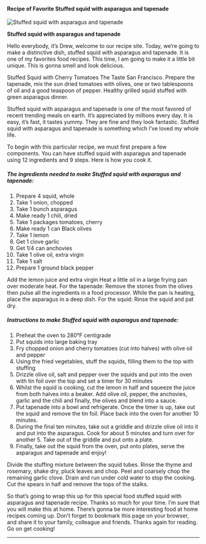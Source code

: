             

#### Recipe of Favorite Stuffed squid with asparagus and tapenade

![Stuffed squid with asparagus and tapenade](https://img-global.cpcdn.com/recipes/5542614821502976/751x532cq70/stuffed-squid-with-asparagus-and-tapenade-recipe-main-photo.jpg)

**Stuffed squid with asparagus and tapenade**

Hello everybody, it’s Drew, welcome to our recipe site. Today, we’re going to make a distinctive dish, stuffed squid with asparagus and tapenade. It is one of my favorites food recipes. This time, I am going to make it a little bit unique. This is gonna smell and look delicious.

Stuffed Squid with Cherry Tomatoes The Taste San Francisco. Prepare the tapenade, mix the sun dried tomatoes with olives, one or two tablespoons of oil and a good teaspoon of pepper. Healthy grilled squid stuffed with green asparagus dinner.

Stuffed squid with asparagus and tapenade is one of the most favored of recent trending meals on earth. It’s appreciated by millions every day. It is easy, it’s fast, it tastes yummy. They are fine and they look fantastic. Stuffed squid with asparagus and tapenade is something which I’ve loved my whole life.

To begin with this particular recipe, we must first prepare a few components. You can have stuffed squid with asparagus and tapenade using 12 ingredients and 9 steps. Here is how you cook it.

##### The ingredients needed to make Stuffed squid with asparagus and tapenade:

1.  Prepare 4 squid, whole
2.  Take 1 onion, chopped
3.  Take 1 bunch asparagus
4.  Make ready 1 chili, dried
5.  Take 1 packages tomatoes, cherry
6.  Make ready 1 can Black olives
7.  Take 1 lemon
8.  Get 1 clove garlic
9.  Get 1/4 can anchovies
10.  Take 1 olive oil, extra virgin
11.  Take 1 salt
12.  Prepare 1 ground black pepper

Add the lemon juice and extra virgin Heat a little oil in a large frying pan over moderate heat. For the tapenade: Remove the stones from the olives then pulse all the ingredients in a food processor. While the pan is heating, place the asparagus in a deep dish. For the squid: Rinse the squid and pat dry.

##### Instructions to make Stuffed squid with asparagus and tapenade:

1.  Preheat the oven to 280°F centigrade
2.  Put squids into large baking tray
3.  Fry chopped onion and cherry tomatoes (cut into halves) with olive oil and pepper
4.  Using the fried vegetables, stuff the squids, filling them to the top with stuffing
5.  Drizzle olive oil, salt and pepper over the squids and put into the oven with tin foil over the top and set a timer for 30 minutes
6.  Whilst the squid is cooking, cut the lemon in half and squeeze the juice from both halves into a beaker. Add olive oil, pepper, the anchovies, garlic and the chili and finally, the olives and blend into a sauce.
7.  Put tapenade into a bowl and refrigerate. Once the timer is up, take out the squid and remove the tin foil. Place back into the oven for another 10 minutes.
8.  During the final ten minutes, take out a griddle and drizzle olive oil into it and put into the asparagus. Cook for about 5 minutes and turn over for another 5. Take out of the griddle and put onto a plate.
9.  Finally, take out the squid from the oven, put onto plates, serve the asparagus and tapenade and enjoy!

Divide the stuffing mixture between the squid tubes. Rinse the thyme and rosemary, shake dry, pluck leaves and chop. Peel and coarsely chop the remaining garlic clove. Drain and run under cold water to stop the cooking. Cut the spears in half and remove the tops of the stalks.

So that’s going to wrap this up for this special food stuffed squid with asparagus and tapenade recipe. Thanks so much for your time. I’m sure that you will make this at home. There’s gonna be more interesting food at home recipes coming up. Don’t forget to bookmark this page on your browser, and share it to your family, colleague and friends. Thanks again for reading. Go on get cooking!

* * *